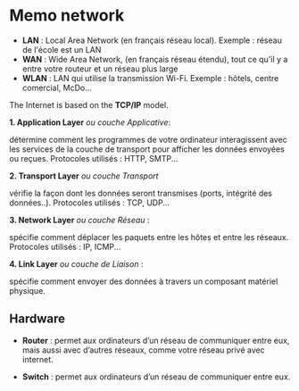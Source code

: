 # Memo network


- **LAN** : Local Area Network (en français réseau local). Exemple : réseau de l'école est un LAN
- **WAN** : Wide Area Network, (en français réseau étendu), tout ce qu'il y a entre votre routeur et un réseau plus large
- **WLAN** : LAN qui utilise la transmission Wi-Fi. Exemple : hôtels, centre comercial, McDo...

The Internet is based on the **TCP/IP** model.

**1. Application Layer** *ou couche Applicative*:

détermine comment les programmes de votre ordinateur interagissent avec les services de la couche de transport pour afficher les données envoyées ou reçues. Protocoles utilisés : HTTP, SMTP...

**2. Transport Layer** *ou couche Transport* 

vérifie la façon dont les données seront transmises (ports, intégrité des données..). Protocoles utilisés : TCP, UDP...
    
**3. Network Layer** *ou couche Réseau* : 

spécifie comment déplacer les paquets entre les hôtes et entre les réseaux. Protocoles utilisés : IP, ICMP...
    
**4. Link Layer** *ou couche de Liaison* : 

spécifie comment envoyer des données à travers un composant matériel physique.
    

## Hardware

- **Router** : permet aux ordinateurs d’un réseau de communiquer entre eux, mais aussi avec d’autres réseaux, comme votre réseau privé avec internet.

- **Switch** : permet aux ordinateurs d’un réseau de communiquer entre eux.
